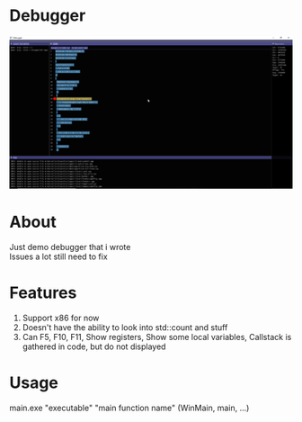 # Debugger
![](debugger.png)  
# About
Just demo debugger that i wrote  
Issues a lot still need to fix  
# Features
1. Support x86 for now  
2. Doesn't have the ability to look into std::count and stuff  
3. Can F5, F10, F11, Show registers, Show some local variables, Callstack is gathered in code, but do not displayed
# Usage
main.exe "executable" "main function name" (WinMain, main, ...)
